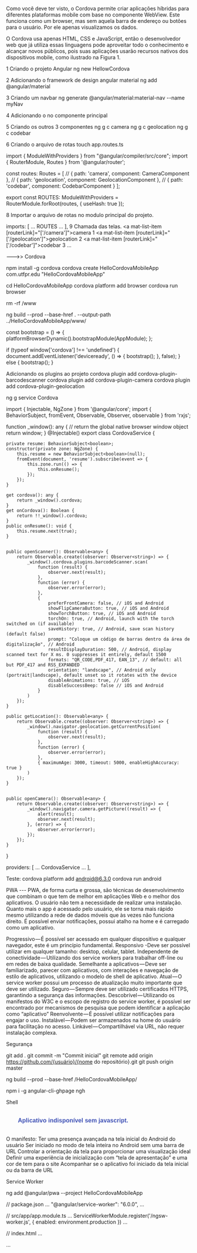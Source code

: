 Como você deve ter visto, o Cordova permite criar aplicações híbridas para diferentes plataformas mobile com base no componente WebView. 
Este funciona como um browser, mas sem aquela barra de endereço ou botões para o usuário. Por ele apenas visualizamos os dados.

O Cordova usa apenas HTML, CSS e JavaScript, então o desenvolvedor web que já utiliza essas linguagens pode aproveitar todo o conhecimento e alcançar novos públicos,
pois suas aplicações usarão recursos nativos dos dispositivos mobile, como ilustrado na Figura 1.


1 Criando o projeto Angular
ng new HellowCordova

2 Adicionando o framework de design angular material
ng add @angular/material

3 Criando um navbar
ng generate @angular/material:material-nav --name myNav

4 Adicionando o no componente principal
<app-my-nav></app-my-nav>

5 Criando os outros 3 componentes
ng g c camera
ng g c geolocation
ng g c codebar

6 Criando o arquivo de rotas
touch app.routes.ts

import { ModuleWithProviders } from "@angular/compiler/src/core";
import { RouterModule, Routes } from '@angular/router';

const routes: Routes = [
    // { path: 'camera', component: CameraComponent },
    // { path: 'geolocation', component: GeolocationComponent },
    // { path: 'codebar', component: CodebarComponent }
];

export const ROUTES: ModuleWithProviders = RouterModule.forRoot(routes, { useHash: true });

8 Importar o arquivo de rotas no modulo principal do projeto.

imports: [
  ...
   ROUTES
  ...
],
9 Chamada das telas.
<a mat-list-item [routerLink]="['/camera']">camera 1</a>
<a mat-list-item [routerLink]="['/geolocation']">geolocation 2</a>
<a mat-list-item [routerLink]="['/codebar']">codebar 3</a>
...
<router-outlet></router-outlet>

--->> Cordova

npm install -g cordova
cordova create HelloCordovaMobileApp com.utfpr.edu "HelloCordovaMobileApp"

cd HelloCordovaMobileApp
cordova platform add browser
cordova run browser

rm -rf /www

ng build --prod --base-href . --output-path ../HelloCordovaMobileApp/www/

<script type="text/javascript" src="cordova.js"></script>

const bootstrap = () => {
  platformBrowserDynamic().bootstrapModule(AppModule);
};

if (typeof window['cordova'] !== 'undefined') {
  document.addEventListener('deviceready', () => {
    bootstrap();
  }, false);
} else {
  bootstrap();
}

Adicionando os plugins ao projeto
cordova plugin add cordova-plugin-barcodescanner
cordova plugin add cordova-plugin-camera
cordova plugin add cordova-plugin-geolocation


ng g service Cordova

import { Injectable, NgZone } from '@angular/core';
import { BehaviorSubject, fromEvent, Observable, Observer, observable } from 'rxjs';



function _window(): any {
    // return the global native browser window object
    return window;
}
@Injectable()
export class CordovaService {

    private resume: BehaviorSubject<boolean>;
    constructor(private zone: NgZone) {
        this.resume = new BehaviorSubject<boolean>(null);
        fromEvent(document, 'resume').subscribe(event => {
            this.zone.run(() => {
                this.onResume();
            });
        });
    }

    get cordova(): any {
        return _window().cordova;
    }
    get onCordova(): Boolean {
        return !!_window().cordova;
    }
    public onResume(): void {
        this.resume.next(true);
    }


    public openScanner(): Observable<any> {
        return Observable.create((observer: Observer<string>) => {
            _window().cordova.plugins.barcodeScanner.scan(
                function (result) {
                    observer.next(result);
                },
                function (error) {
                    observer.error(error);
                },
                {
                    preferFrontCamera: false, // iOS and Android
                    showFlipCameraButton: true, // iOS and Android
                    showTorchButton: true, // iOS and Android
                    torchOn: true, // Android, launch with the torch switched on (if available)
                    saveHistory: true, // Android, save scan history (default false)
                    prompt: "Coloque um código de barras dentro da área de digitalização", // Android
                    resultDisplayDuration: 500, // Android, display scanned text for X ms. 0 suppresses it entirely, default 1500
                    formats: "QR_CODE,PDF_417, EAN_13", // default: all but PDF_417 and RSS_EXPANDED
                    orientation: "landscape", // Android only (portrait|landscape), default unset so it rotates with the device
                    disableAnimations: true, // iOS
                    disableSuccessBeep: false // iOS and Android
                }
            )
        });
    }

    public getLocation(): Observable<any> {
        return Observable.create((observer: Observer<string>) => {
            _window().navigator.geolocation.getCurrentPosition(
                function (result) {
                    observer.next(result);
                },
                function (error) {
                    observer.error(error);
                },
                { maximumAge: 3000, timeout: 5000, enableHighAccuracy: true }
            )
        });
    }


    public openCamera(): Observable<any> {
        return Observable.create((observer: Observer<string>) => {
            _window().navigator.camera.getPicture((result) => {
                alert(result);
                observer.next(result);
            }, (error) => {
                observer.error(error);
            });
        });
    }
}

providers: [
  ...
   CordovaService
  ...
],


Teste:
cordova platform add android@6.3.0
cordova run android



PWA ---
PWA, de forma curta e grossa, são técnicas de desenvolvimento que combinam o que tem de melhor em aplicações Web e o melhor dos aplicativos. O usuário não tem a necessidade de realizar uma instalação. Quanto mais o app é acessado pelo usuário, ele se torna mais rápido mesmo utilizando a rede de dados móveis que às vezes não funciona direito. É possível enviar notificações, possui atalho na home e é carregado como um aplicativo.


Progressivo — É possível ser acessado em qualquer dispositivo e qualquer navegador, este é um princípio fundamental.
Responsivo -Deve ser possível utilizar em qualquer tamanho: desktop, celular, tablet.
Independente de conectividade — Utilizando dos service workers para trabalhar off-line ou em redes de baixa qualidade.
Semelhante a aplicativos — Deve ser famíliarizado, parecer com aplicativos, com interações e navegação de estilo de aplicativos, utilizando o modelo de shell de aplicativo.
Atual — O service worker possui um processo de atualização muito importante que deve ser utilizado.
Seguro — Sempre deve ser utilizado certificados HTTPS, garantindo a segurança das informações.
Descobrível — Utilizando os manifestos do W3C e o escopo de registro do service worker, é possível ser encontrado por mecanismos de pesquisa que podem identificar a aplicação como “aplicativo”
Reenvolvente — É possível utilizar notificações para engajar o uso.
Instalável — Podem ser armazenados na home do usuário para facilitação no acesso.
Linkável — Compartilhável via URL, não requer instalação complexa.


Segurança

git add .
git commit -m "Commit inicial"
git remote add origin https://github.com/{usuário}/{nome do repositório}.git
git push origin master

ng build --prod --base-href /HelloCordovaMobileApp/

npm i -g angular-cli-ghpage
ngh

Shell
<noscript>
  <h3 style="color:#3f51b5; font-family: Helvetica; margin: 2rem;">
      Aplicativo indisponível sem javascript.
  </h3>
</noscript>

O manifesto:
Ter uma presença avançada na tela inicial do Android do usuário
Ser iniciado no modo de tela inteira no Android sem uma barra de URL
Controlar a orientação da tela para proporcionar uma visualização ideal
Definir uma experiência de inicialização com “tela de apresentação” e uma cor de tem para o site
Acompanhar se o aplicativo foi iniciado da tela inicial ou da barra de URL

Service Worker


ng add  @angular/pwa --project HelloCordovaMobileApp

// package.json
...
"@angular/service-worker": "6.0.0",
...

// src/app/app.module.ts
...
ServiceWorkerModule.register('/ngsw-worker.js', { enabled: environment.production })
...

// index.html
...
  <meta name="theme-color" content="#3f51b5">
  <link rel="manifest" href="manifest.json">
...
